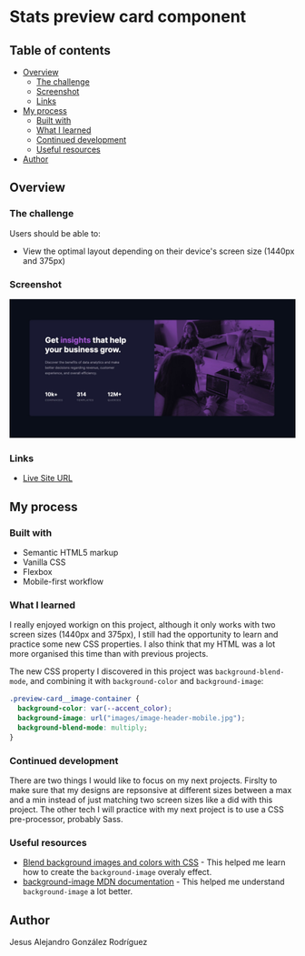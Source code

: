 # Stats preview card component

## Table of contents

- [Overview](#overview)
  - [The challenge](#the-challenge)
  - [Screenshot](#screenshot)
  - [Links](#links)
- [My process](#my-process)
  - [Built with](#built-with)
  - [What I learned](#what-i-learned)
  - [Continued development](#continued-development)
  - [Useful resources](#useful-resources)
- [Author](#author)

## Overview

### The challenge

Users should be able to:

- View the optimal layout depending on their device's screen size (1440px and 375px)

### Screenshot

![Stats Preview Card Screenshot](/images/stats_preview_card_screenshot.jpg)

### Links

- [Live Site URL](https://thealexgonzo.github.io/stats-preview-card-component/)

## My process

### Built with

- Semantic HTML5 markup
- Vanilla CSS
- Flexbox
- Mobile-first workflow

### What I learned

I really enjoyed workign on this project, although it only works with two screen sizes (1440px and 375px), I still had the opportunity to learn and practice some new CSS properties. I also think that my HTML was a lot more organised this time than with previous projects.

The new CSS property I discovered in this project was <code>background-blend-mode</code>, and combining it with <code>background-color</code> and <code>background-image</code>:

```css
.preview-card__image-container {
  background-color: var(--accent_color);
  background-image: url("images/image-header-mobile.jpg");
  background-blend-mode: multiply;
}
```

### Continued development

There are two things I would like to focus on my next projects. Firslty to make sure that my designs are repsonsive at different sizes between a max and a min instead of just matching two screen sizes like a did with this project. The other tech I will practice with my next project is to use a CSS pre-processor, probably Sass.

### Useful resources

- [Blend background images and colors with CSS](https://www.youtube.com/watch?v=HwDyNRkJZLQ) - This helped me learn how to create the <code>background-image</code> overaly effect.
- [background-image MDN documentation](https://developer.mozilla.org/en-US/docs/Web/CSS/background-image) - This helped me understand <code>background-image</code> a lot better.

## Author

Jesus Alejandro González Rodríguez
